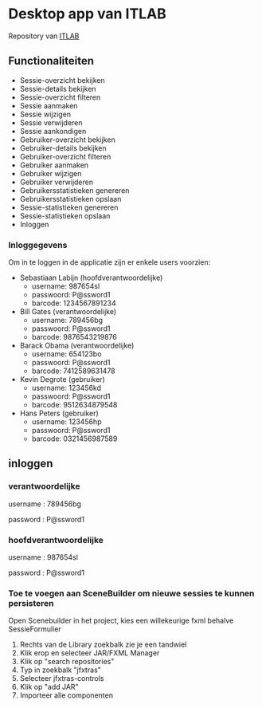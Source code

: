 
# Desktop app van ITLAB

Repository van [ITLAB](https://github.com/Sadik-Dev/ITLAB-DOTNet) 

## Functionaliteiten

-	Sessie-overzicht bekijken
-	Sessie-details bekijken
-	Sessie-overzicht filteren
-	Sessie aanmaken
-	Sessie wijzigen
-	Sessie verwijderen
-	Sessie aankondigen
-	Gebruiker-overzicht bekijken
-	Gebruiker-details bekijken
-	Gebruiker-overzicht filteren
-	Gebruiker aanmaken
-	Gebruiker wijzigen
-	Gebruiker verwijderen
-	Gebruikersstatistieken genereren
-	Gebruikersstatistieken opslaan
-	Sessie-statistieken genereren
-	Sessie-statistieken opslaan
-	Inloggen



### Inloggegevens

Om in te loggen in de applicatie zijn er enkele users voorzien:

- Sebastiaan Labijn (hoofdverantwoordelijke)
	- username: 987654sl
	- passwoord: P@ssword1
	- barcode: 1234567891234
- Bill Gates (verantwoordelijke)
	- username: 789456bg
	- passwoord: P@ssword1
	- barcode: 9876543219876
- Barack Obama (verantwoordelijke)
	- username: 654123bo
	- passwoord: P@ssword1
	- barcode: 7412589631478
- Kevin Degrote (gebruiker)
	- username: 123456kd
	- passwoord: P@ssword1
	- barcode: 9512634879548
- Hans Peters (gebruiker)
	- username: 123456hp
	- passwoord: P@ssword1
	- barcode: 0321456987589


## inloggen

### verantwoordelijke

username : 789456bg

password : P@ssword1

### hoofdverantwoordelijke

username : 987654sl

password : P@ssword1

### Toe te voegen aan SceneBuilder om nieuwe sessies te kunnen persisteren

Open Scenebuilder in het project, kies een willekeurige fxml behalve SessieFormulier

1. Rechts van de Library zoekbalk zie je een tandwiel
2. Klik erop en selecteer JAR/FXML Manager
3. Klik op "search repositories"
4. Typ in zoekbalk "jfxtras"
5. Selecteer jfxtras-controls
6. Klik op "add JAR"
7. Importeer alle componenten

